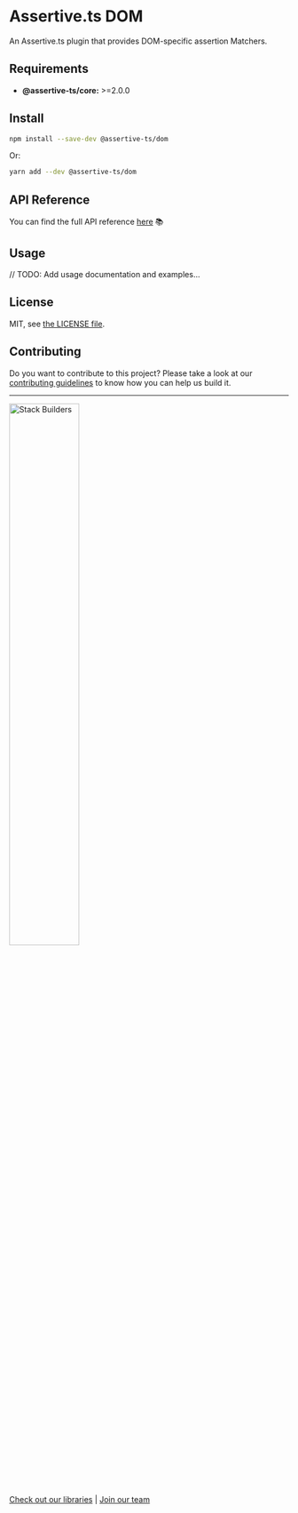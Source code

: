 # Assertive.ts DOM

An Assertive.ts plugin that provides DOM-specific assertion Matchers.

## Requirements

- **@assertive-ts/core:** >=2.0.0

## Install

```sh
npm install --save-dev @assertive-ts/dom
```

Or:

```sh
yarn add --dev @assertive-ts/dom
```

## API Reference

You can find the full API reference [here](https://stackbuilders.github.io/assertive-ts/docs/dom/build/) 📚

## Usage

// TODO: Add usage documentation and examples...

## License

MIT, see [the LICENSE file](https://github.com/stackbuilders/assertive-ts/blob/main/packages/dom/LICENSE).

## Contributing

Do you want to contribute to this project? Please take a look at our [contributing guidelines](https://github.com/stackbuilders/assertive-ts/blob/main/docs/CONTRIBUTING.md) to know how you can help us build it.

---

<img src="https://www.stackbuilders.com/media/images/Sb-supports.original.png" alt="Stack Builders" width="50%" />

[Check out our libraries](https://github.com/stackbuilders/) | [Join our team](https://www.stackbuilders.com/join-us/)
